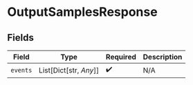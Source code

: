 # OutputSamplesResponse


## Fields

| Field                  | Type                   | Required               | Description            |
| ---------------------- | ---------------------- | ---------------------- | ---------------------- |
| `events`               | List[Dict[str, *Any*]] | :heavy_check_mark:     | N/A                    |